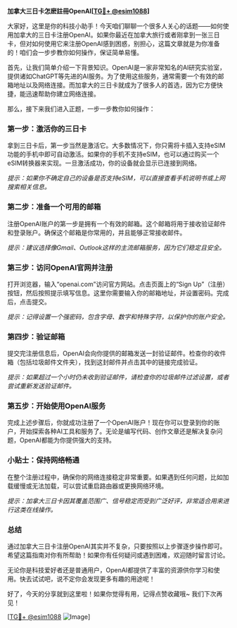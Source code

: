 **加拿大三日卡怎麽註冊OpenAI[[TG💪+ @esim1088](https://t.me/s/esim1088)]**

大家好，这里是你的科技小助手！今天咱们聊聊一个很多人关心的话题——如何使用加拿大的三日卡注册OpenAI。如果你最近在加拿大旅行或者刚拿到一张三日卡，但对如何使用它来注册OpenAI感到困惑，别担心，这篇文章就是为你准备的！咱们会一步步教你如何操作，保证简单易懂。

首先，让我们简单介绍一下背景知识。OpenAI是一家非常知名的AI研究实验室，提供诸如ChatGPT等先进的AI服务。为了使用这些服务，通常需要一个有效的邮箱地址以及网络连接。而加拿大的三日卡就成为了很多人的首选，因为它方便快捷，能迅速帮助你建立网络连接。

那么，接下来我们进入正题，一步一步教你如何操作：

### 第一步：激活你的三日卡

拿到三日卡后，第一步当然是激活它。大多数情况下，你只需将卡插入支持eSIM功能的手机中即可自动激活。如果你的手机不支持eSIM，也可以通过购买一个eSIM转换器来实现。一旦激活成功，你的设备就会显示已连接到网络。

*提示：如果你不确定自己的设备是否支持eSIM，可以直接查看手机说明书或上网搜索相关信息。*

### 第二步：准备一个可用的邮箱

注册OpenAI账户的第一步是拥有一个有效的邮箱。这个邮箱将用于接收验证邮件和登录账户。确保这个邮箱是你常用的，并且能够正常接收邮件。

*提示：建议选择像Gmail、Outlook这样的主流邮箱服务，因为它们稳定且安全。*

### 第三步：访问OpenAI官网并注册

打开浏览器，输入“openai.com”访问官方网站。点击页面上的“Sign Up”（注册）按钮，然后按照提示填写信息。这里你需要输入你的邮箱地址，并设置密码。完成后，点击提交。

*提示：记得设置一个强密码，包含字母、数字和特殊字符，以保护你的账户安全。*

### 第四步：验证邮箱

提交完注册信息后，OpenAI会向你提供的邮箱发送一封验证邮件。检查你的收件箱（包括垃圾邮件文件夹），找到这封邮件并点击其中的链接完成验证。

*提示：如果超过一个小时仍未收到验证邮件，请检查你的垃圾邮件过滤设置，或者尝试重新发送验证邮件。*

### 第五步：开始使用OpenAI服务

完成上述步骤后，你就成功注册了一个OpenAI账户！现在你可以登录到你的账户，开始探索各种AI工具和服务了。无论是编写代码、创作文章还是解决复杂问题，OpenAI都能为你提供强大的支持。

### 小贴士：保持网络畅通

在整个注册过程中，确保你的网络连接稳定非常重要。如果遇到任何问题，比如加载缓慢或无法加载，可以尝试重启路由器或更换网络环境。

*提示：加拿大三日卡因其覆盖范围广、信号稳定而受到广泛好评，非常适合用来进行这类在线操作。*

### 总结

通过加拿大三日卡注册OpenAI其实并不复杂，只要按照以上步骤逐步操作即可。希望这篇指南对你有所帮助！如果你有任何疑问或遇到困难，欢迎随时留言讨论。

无论你是科技爱好者还是普通用户，OpenAI都提供了丰富的资源供你学习和使用。快去试试吧，说不定你会发现更多有趣的用途呢！

好了，今天的分享就到这里啦！如果你觉得有用，记得点赞收藏哦~ 我们下次再见！

[[TG💪+ @esim1088](https://t.me/s/esim1088) ![Image](https://i.postimg.cc/4NQfJmqS/Snipaste-2025-05-13-00-14-12.png)]